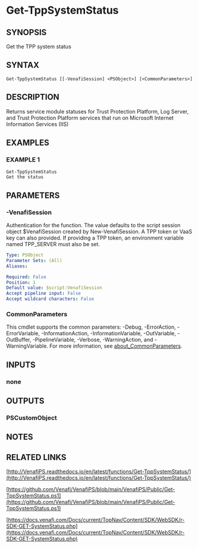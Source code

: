 # Get-TppSystemStatus

## SYNOPSIS
Get the TPP system status

## SYNTAX

```
Get-TppSystemStatus [[-VenafiSession] <PSObject>] [<CommonParameters>]
```

## DESCRIPTION
Returns service module statuses for Trust Protection Platform, Log Server, and Trust Protection Platform services that run on Microsoft Internet Information Services (IIS)

## EXAMPLES

### EXAMPLE 1
```
Get-TppSystemStatus
Get the status
```

## PARAMETERS

### -VenafiSession
Authentication for the function.
The value defaults to the script session object $VenafiSession created by New-VenafiSession.
A TPP token or VaaS key can also provided.
If providing a TPP token, an environment variable named TPP_SERVER must also be set.

```yaml
Type: PSObject
Parameter Sets: (All)
Aliases:

Required: False
Position: 1
Default value: $script:VenafiSession
Accept pipeline input: False
Accept wildcard characters: False
```

### CommonParameters
This cmdlet supports the common parameters: -Debug, -ErrorAction, -ErrorVariable, -InformationAction, -InformationVariable, -OutVariable, -OutBuffer, -PipelineVariable, -Verbose, -WarningAction, and -WarningVariable. For more information, see [about_CommonParameters](http://go.microsoft.com/fwlink/?LinkID=113216).

## INPUTS

### none
## OUTPUTS

### PSCustomObject
## NOTES

## RELATED LINKS

[http://VenafiPS.readthedocs.io/en/latest/functions/Get-TppSystemStatus/](http://VenafiPS.readthedocs.io/en/latest/functions/Get-TppSystemStatus/)

[https://github.com/Venafi/VenafiPS/blob/main/VenafiPS/Public/Get-TppSystemStatus.ps1](https://github.com/Venafi/VenafiPS/blob/main/VenafiPS/Public/Get-TppSystemStatus.ps1)

[https://docs.venafi.com/Docs/current/TopNav/Content/SDK/WebSDK/r-SDK-GET-SystemStatus.php](https://docs.venafi.com/Docs/current/TopNav/Content/SDK/WebSDK/r-SDK-GET-SystemStatus.php)

